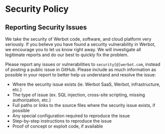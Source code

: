 # Security Policy

## Reporting Security Issues

We take the security of Werbot code, software, and cloud platform very seriously. If you believe you have found a security vulnerability in Werbot, we encourage you to let us know right away. We will investigate all legitimate reports and do our best to quickly fix the problem.

Please report any issues or vulnerabilities to `security[@]werbot.com`, instead of posting a public issue in GitHub. Please include as much information as possible in your report to better help us understand and resolve the issue:

- Where the security issue exists (ie. Werbot SaaS, Werbot, infrastructure, etc.)
- The type of issue (ex. SQL injection, cross-site scripting, missing authorization, etc.)
- Full paths or links to the source files where the security issue exists, if possible
- Any special configuration required to reproduce the issue
- Step-by-step instructions to reproduce the issue
- Proof of concept or exploit code, if available
